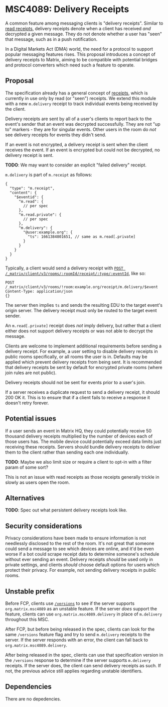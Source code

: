 # MSC4089: Delivery Receipts

A common feature among messaging clients is "delivery receipts". Similar to [read receipts](https://spec.matrix.org/v1.9/client-server-api/#receipts),
delivery receipts denote when a client has received *and* decrypted a given message. They do not
denote whether a user has "seen" that message, such as in a push notification.

In a Digital Markets Act (DMA) world, the need for a protocol to support popular messaging features
rises. This proposal introduces a concept of delivery receipts to Matrix, aiming to be compatible
with potential bridges and protocol converters which need such a feature to operate.

## Proposal

The specification already has a general concept of [receipts](https://spec.matrix.org/v1.9/client-server-api/#receipts),
which is currently in use only by read (or "seen") receipts. We extend this module with a new `m.delivery`
receipt to track individual events being received by the client.

Delivery receipts are sent by all of a user's clients to report back to the event's sender that an
event was decrypted successfully. They are not "up to" markers - they are for singular events. Other
users in the room do *not* see delivery receipts for events they didn't send.

If an event is not encrypted, a delivery receipt is sent when the client receives the event. If an
event is encrypted but could not be decrypted, no delivery receipt is sent.

**TODO**: We may want to consider an explicit "failed delivery" receipt.

`m.delivery` is part of `m.receipt` as follows:

```jsonc
{
  "type": "m.receipt",
  "content": {
    "$eventid": {
      "m.read": {
        // per spec
      },
      "m.read.private": {
        // per spec
      },
      "m.delivery": {
        "@user:example.org": {
          "ts": 1661384801651, // same as m.read[.private]
        }
      }
    }
  }
}
```

Typically, a client would send a delivery receipt with
[`POST /_matrix/client/v3/rooms/:roomId/receipt/:type/:eventId`](https://spec.matrix.org/v1.9/client-server-api/#post_matrixclientv3roomsroomidreceiptreceipttypeeventid), like so:

```text
POST /_matrix/client/v3/rooms/!room:example.org/receipt/m.delivery/$event
Content-Type: application/json
{}
```

The server then implies `ts` and sends the resulting EDU to the target event's origin server. The
delivery receipt must only be routed to the target event sender.

An `m.read[.private]` receipt does *not* imply delivery, but rather that a client either does not
support delivery receipts or was not able to decrypt the message.

Clients are welcome to implement additional requirements before sending a delivery receipt. For example,
a user setting to disable delivery receipts in public rooms specifically, or all rooms the user is in.
Defaults may be applied which prevent delivery receipts from being sent. It is recommended that delivery
receipts be sent by default for encrypted private rooms (where join rules are not public).

Delivery receipts should not be sent for events prior to a user's join.

If a server receives a duplicate request to send a delivery receipt, it should 200 OK it. This is to
ensure that if a client fails to receive a response it doesn't retry forever.

## Potential issues

If a user sends an event in Matrix HQ, they could potentially receive 50 thousand delivery receipts
multiplied by the number of devices each of those users has. The mobile device could potentially exceed
data limits just receiving these receipts. Servers should bundle delivery receipts to deliver them to
the client rather than sending each one individually.

**TODO**: Maybe we also limit size or require a client to opt-in with a filter param of some sort?

This is not an issue with read receipts as those receipts generally trickle in slowly as users open
the room.

## Alternatives

**TODO**: Spec out what persistent delivery receipts look like.

## Security considerations

Privacy considerations have been made to ensure information is not needlessly disclosed to the rest
of the room. It's not great that someone could send a message to see which devices are online, and it'd
be even worse if a bot could scrape receipt data to determine someone's schedule without ever sending
an event. Delivery receipts *should* be used only in private settings, and clients *should* choose
default options for users which protect their privacy. For example, not sending delivery receipts in
public rooms.

## Unstable prefix

Before FCP, clients use [`/versions`](https://spec.matrix.org/v1.9/client-server-api/#get_matrixclientversions)
to see if the server supports `org.matrix.msc4089` as an unstable feature. If the server *does* support
the feature, clients can use `org.matrix.msc4089.delivery` in place of `m.delivery` throughout this MSC.

After FCP, but before being released in the spec, clients can look for the same `/versions` feature
flag and try to send `m.delivery` receipts to the server. If the server responds with an error, the
client can fall back to `org.matrix.msc4089.delivery`.

After being released in the spec, clients can use that specification version in the `/versions` response
to determine if the server supports `m.delivery` receipts. If the server does, the client can send
delivery receipts as such. If not, the previous advice still applies regarding unstable identifiers.

## Dependencies

There are no depedencies.
